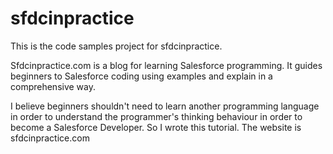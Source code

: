 # sfdcinpractice
This is the code samples project for sfdcinpractice. 

Sfdcinpractice.com is a blog for learning Salesforce programming. It guides beginners to Salesforce coding using examples and explain in a comprehensive way. 

I believe beginners shouldn't need to learn another programming language in order to understand the programmer's thinking behaviour in order to become a Salesforce Developer. So I wrote this tutorial. The website is sfdcinpractice.com